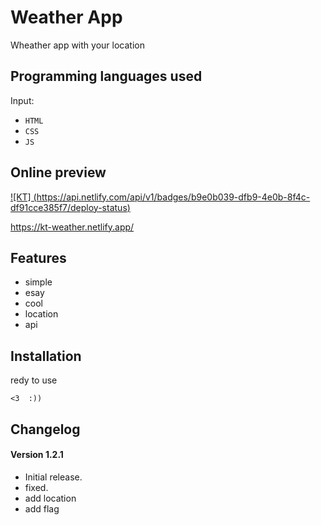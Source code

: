 # Weather App #
Wheather app with your location


## Programming languages used ##
Input:
- `HTML`
- `CSS`
- `JS`


## Online preview ##
[![KT]
(https://api.netlify.com/api/v1/badges/b9e0b039-dfb9-4e0b-8f4c-df91cce385f7/deploy-status)](https://app.netlify.com/sites/kt-weather/deploys)

https://kt-weather.netlify.app/


## Features ##
- simple
- esay
- cool
- location
- api


## Installation ##
redy to use
```
<3  :))
```


## Changelog ##
#### Version 1.2.1 ####
- Initial release.
- fixed.
- add location
- add flag
